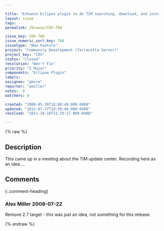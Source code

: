 ```yaml
---

title: "Enhance Eclipse plugin to do TIM searching, download, and installation"
layout: issue
tags: 
permalink: /browse/CDV-768

issue_key: CDV-768
issue_numeric_sort_key: 768
issuetype: "New Feature"
project: "Community Development (Terracotta Server)"
project_key: "CDV"
status: "Closed"
resolution: "Won't Fix"
priority: "2 Major"
components: "Eclipse Plugin"
labels: 
assignee: "gkeim"
reporter: "amiller"
votes:  0
watchers: 0

created: "2008-05-30T18:00:49.000-0400"
updated: "2012-07-27T19:59:40.000-0400"
resolved: "2011-10-18T21:29:17.000-0400"

---
```




{% raw %}



## Description

<div markdown="1" class="description">

This came up in a meeting about the TIM update center.  Recording here as an idea....

</div>

## Comments


{:.comment-heading}
### **Alex Miller** <span class="date">2008-07-22</span>

<div markdown="1" class="comment">

Remove 2.7 target - this was just an idea, not something for this release.

</div>



{% endraw %}
